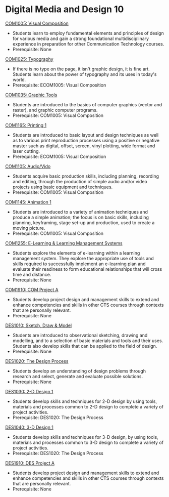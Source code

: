 # Digital Media and Design 10

[COM1005: Visual Composition](COM1005.md)

* Students learn to employ fundamental elements and principles of design for various media and gain a strong foundational multidisciplinary experience in preparation for other Communication Technology courses.
* Prerequisite: None

[COM1025: Typography](COM1025.md)

* If there is no type on the page, it isn't graphic design, it is fine art. Students learn about the power of typography and its uses in today's world.
* Prerequisite: ECOM1005: Visual Composition

[COM1035: Graphic Tools](COM1035.md)

* Students are introduced to the basics of computer graphics (vector and raster), and graphic computer programs.
* Prerequisite: COM1005: Visual Composition

[COM1165: Printing 1](COM1165.md)

* Students are introduced to basic layout and design techniques as well as to various print reproduction processes using a positive or negative master such as digital, offset, screen, vinyl plotting, wide format and laser cutting.
* Prerequisite: ECOM1005: Visual Composition

[COM1105: Audio/Vido](COM1105.md)

* Students acquire basic production skills, including planning, recording and editing, through the production of simple audio and/or video projects using basic equipment and techniques.
* Prerequisite: COM1005: Visual Composition

[COM1145: Animation 1](COM1145.md)

* Students are introduced to a variety of animation techniques and produce a simple animation; the focus is on basic skills, including planning, keyframing, stage set-up and production, used to create a moving picture.
* Prerequisite: COM1005: Visual Composition

[COM1255: E-Learning & Learning Management Systems](COM1255.md)

* Students explore the elements of e-learning within a learning management system. They explore the appropriate use of tools and skills required to successfully implement an e-learning plan and evaluate their readiness to form educational relationships that will cross time and distance.
* Prerequisite: None

[COM1910: COM Project A](COM1910.md)

* Students develop project design and management skills to extend and enhance competencies and skills in other CTS courses through contexts that are personally relevant.
* Prerequisite: None

[DES1010: Sketch, Draw & Model](DES1010.md)

* Students are introduced to observational sketching, drawing and modelling, and to a selection of basic materials and tools and their uses. Students also develop skills that can be applied to the field of design.
* Prerequisite: None

[DES1020: The Design Process](DES1020.md)

* Students develop an understanding of design problems through research and select, generate and evaluate possible solutions.
* Prerequisite: None

[DES1030: 2-D Design 1](DES1030.md)

* Students develop skills and techniques for 2-D design by using tools, materials and processes common to 2-D design to complete a variety of project activities.
* Prerequisite: DES1020: The Design Process

[DES1040: 3-D Design 1](DES1040.md)

* Students develop skills and techniques for 3-D design, by using tools, materials and processes common to 3-D design to complete a variety of project activities.
* Prerequisite: DES1020: The Design Process

[DES1910: DES Project A](DES1910.md)

* Students develop project design and management skills to extend and enhance competencies and skills in other CTS courses through contexts that are personally relevant.
* Prerequisite: None
